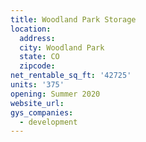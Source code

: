 ```yaml
---
title: Woodland Park Storage
location:
  address:
  city: Woodland Park
  state: CO
  zipcode:
net_rentable_sq_ft: '42725'
units: '375'
opening: Summer 2020
website_url:
gys_companies:
  - development
---
```

